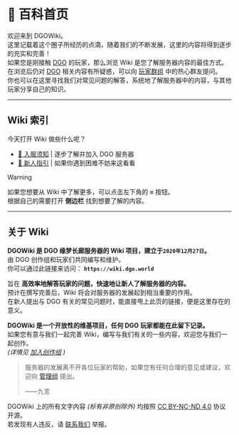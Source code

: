 <!-- index -->

# 🎨 百科首页

欢迎来到 DGOWiki。<br/>
这里记载着这个圈子所经历的点滴，随着我们的不断发展，这里的内容将得到逐步的充实和完善！<br/>
如果您是刚接触 [DGO](notice/about?id=关于-dgo) 的玩家，那么浏览 Wiki 是您了解服务器内容的最佳方式。<br/>
在浏览后仍对 [DGO](notice/about?id=关于-dgo) 相关内容有所疑惑，可以向 [玩家群组](community/players/groups) 中的热心群友提问。<br/>
你也可以在这里寻找我们对常见问题的解答，系统地了解服务器中的内容，与其他玩家分享自己的知识。

---

## Wiki 索引

今天打开 Wiki 做些什么呢？<br/>

- [📢 入服须知](notice/about) | 逐步了解并加入 DGO 服务器<br/>
- [🧭 新人指引](guide/link) | 如果你遇到困难不妨来这看看<br/>

> [!WARNING]
> 如果您想要从 Wiki 中了解更多，可以点击左下角的 <kbd>≡</kbd> 按钮。<br/>
> 根据自己的需要打开 **侧边栏** 找到想要了解的内容。

---

## 关于 Wiki

**DGOWiki 是 DGO 缘梦长廊服务器的 Wiki 项目，建立于`2020年12月27日`。** <br/>
由 DGO 创作组和玩家们共同编写和维护。<br/>
你可以通过此链接来访问： **`https://wiki.dgo.world`**

旨在 **高效率地解答玩家的问题，快速地让新人了解服务器的内容。** <br/>
预计在撰写完善后，Wiki 将会对服务器的发展起到相当重要的作用。<br/>
在新人提出与 DGO 有关的常见问题时，能直接甩上此页的链接，便是这里存在的意义。

**DGOWiki 是一个开放性的维基项目，任何 DGO 玩家都能在此留下记录。** <br/>
如果您有意与我们一起完善 Wiki，编写与我们有关的一些内容，欢迎您与我们一起创作。<br/>
_(详情见 [加入创作组](other/joinCreation) )_

> 服务器的发展离不开各位玩家的帮助，如果您有任何合理的意见或建议，欢迎向 [管理组](other/contact?id=管理组) 提出。
>
> <div class="quotefrom">——九言</div>

DGOWiki 上的所有文字内容 _(标有非原创除外)_ 均按照 [CC BY-NC-ND 4.0](https://creativecommons.org/licenses/by-nc-nd/4.0/) 协议开源。<br/>
若发现有人违反，请 [联系我们](other/contact) 举报。

<!-- 这意味着使用本 wiki 内容只要注明来源并建立链接即可。<br/>
但是任何非创作者不能对本 Wiki 内容做出任何形式的修改或者进行商业性使用。<br/> -->